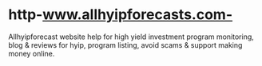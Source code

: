 # http-www.allhyipforecasts.com-
Allhyipforecast website help for high yield investment program monitoring,   blog &amp; reviews for hyip, program listing, avoid scams &amp; support making   money online.
